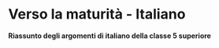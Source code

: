 # Verso la maturità - Italiano

**Riassunto degli argomenti di italiano della classe 5 superiore**

